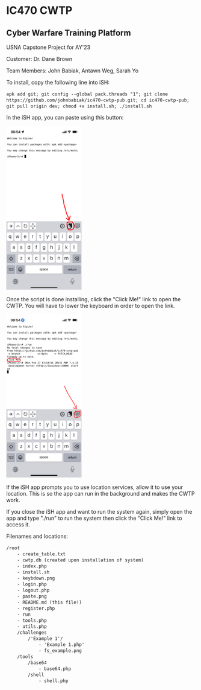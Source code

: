 # IC470 CWTP

## Cyber Warfare Training Platform

USNA Capstone Project for AY'23

Customer: Dr. Dane Brown

Team Members: John Babiak, Antawn Weg, Sarah Yo

To install, copy the following line into iSH:
```
apk add git; git config --global pack.threads "1"; git clone https://github.com/johnbabiak/ic470-cwtp-pub.git; cd ic470-cwtp-pub; git pull origin dev; chmod +x install.sh; ./install.sh
```

In the iSH app, you can paste using this button:

<img src="paste.png" width="200">

Once the script is done installing, click the "Click Me!" link to open the CWTP. You will have to lower the keyboard in order to open the link.

<img src="keybdown.png" width="200">

If the iSH app prompts you to use location services, allow it to use your location. This is so the app can run in the background and makes the CWTP work.

If you close the iSH app and want to run the system again, simply open the app and type "./run" to run the system then click the "Click Me!" link to access it.


Filenames and locations:

```
/root
	- create_table.txt
	- cwtp.db (created upon installation of system)
	- index.php
	- install.sh
	- keybdown.png
	- login.php
	- logout.php
	- paste.png
	- README.md (this file!)
	- register.php
	- run
	- tools.php
	- utils.php
	/challenges
		/'Example 1'/
			- 'Example 1.php'
			- fs_example.png
	/tools
		/base64
			- base64.php
		/shell
			- shell.php
```
